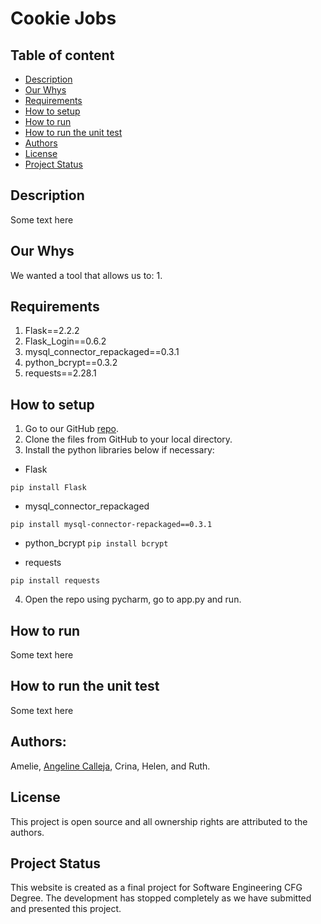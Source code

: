 # Cookie Jobs 

## Table of content

- [Description](#Description)
- [Our Whys](#Our-Whys)
- [Requirements](#Requirements)
- [How to setup](#How-to-setup)
- [How to run](#How-to-run)
- [How to run the unit test](#how-to-run-the-unit-test)
- [Authors](#Authors)
- [License](#License)
- [Project Status](#Project-Status)

## Description
Some text here

## Our Whys

We wanted a tool that allows us to:
1.

## Requirements
1. Flask==2.2.2 
2. Flask_Login==0.6.2 
3. mysql_connector_repackaged==0.3.1 
4. python_bcrypt==0.3.2 
5. requests==2.28.1


## How to setup

1. Go to our GitHub [repo](https://github.com/agcdtmr/cfg_group_project).
2. Clone the files from GitHub to your local directory.
3. Install the python libraries below if necessary:
- Flask
```
pip install Flask
```

- mysql_connector_repackaged
```
pip install mysql-connector-repackaged==0.3.1
```

- python_bcrypt
```pip install bcrypt```

- requests
```
pip install requests
```

4. Open the repo using pycharm, go to app.py and run.

## How to run
Some text here

## How to run the unit test
Some text here

## Authors:
Amelie, [Angeline Calleja](https://www.linkedin.com/in/anjcalleja/), Crina, Helen, and Ruth.

## License
This project is open source and all ownership rights are attributed to the authors.

## Project Status
This website is created as a final project for Software Engineering CFG Degree.
The development has stopped completely as we have submitted and presented this project.

## 